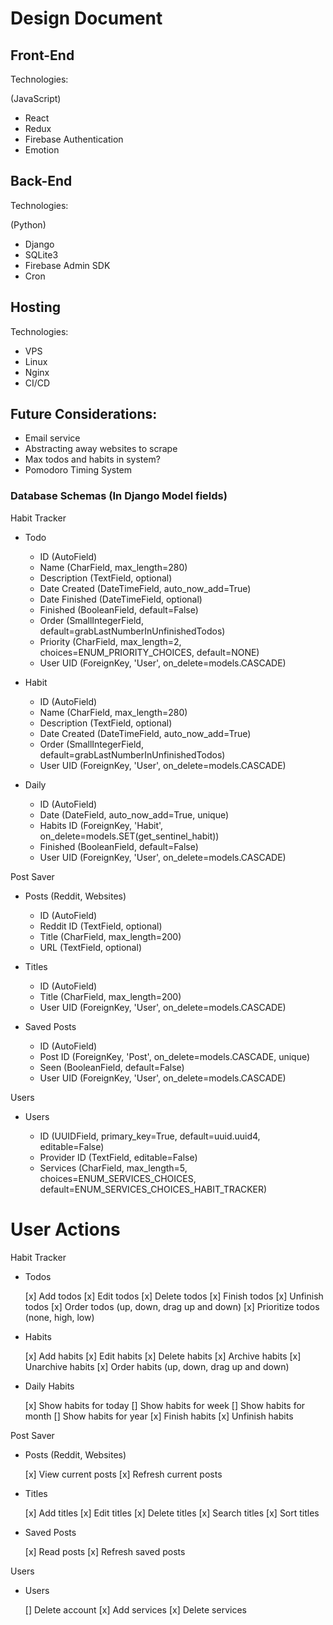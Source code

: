 # Design Document

## Front-End

Technologies:

(JavaScript)

- React
- Redux
- Firebase Authentication
- Emotion

## Back-End

Technologies:

(Python)

- Django
- SQLite3
- Firebase Admin SDK
- Cron

## Hosting

Technologies:

- VPS
- Linux
- Nginx
- CI/CD

## Future Considerations:

- Email service
- Abstracting away websites to scrape
- Max todos and habits in system?
- Pomodoro Timing System

### Database Schemas (In Django Model fields)

Habit Tracker

- Todo

  - ID (AutoField)
  - Name (CharField, max_length=280)
  - Description (TextField, optional)
  - Date Created (DateTimeField, auto_now_add=True)
  - Date Finished (DateTimeField, optional)
  - Finished (BooleanField, default=False)
  - Order (SmallIntegerField, default=grabLastNumberInUnfinishedTodos)
  - Priority (CharField, max_length=2, choices=ENUM_PRIORITY_CHOICES, default=NONE)
  - User UID (ForeignKey, 'User', on_delete=models.CASCADE)

- Habit

  - ID (AutoField)
  - Name (CharField, max_length=280)
  - Description (TextField, optional)
  - Date Created (DateTimeField, auto_now_add=True)
  - Order (SmallIntegerField, default=grabLastNumberInUnfinishedTodos)
  - User UID (ForeignKey, 'User', on_delete=models.CASCADE)

- Daily

  - ID (AutoField)
  - Date (DateField, auto_now_add=True, unique)
  - Habits ID (ForeignKey, 'Habit', on_delete=models.SET(get_sentinel_habit))
  - Finished (BooleanField, default=False)
  - User UID (ForeignKey, 'User', on_delete=models.CASCADE)

Post Saver

- Posts (Reddit, Websites)

  - ID (AutoField)
  - Reddit ID (TextField, optional)
  - Title (CharField, max_length=200)
  - URL (TextField, optional)

- Titles

  - ID (AutoField)
  - Title (CharField, max_length=200)
  - User UID (ForeignKey, 'User', on_delete=models.CASCADE)

- Saved Posts

  - ID (AutoField)
  - Post ID (ForeignKey, 'Post', on_delete=models.CASCADE, unique)
  - Seen (BooleanField, default=False)
  - User UID (ForeignKey, 'User', on_delete=models.CASCADE)

Users

- Users

  - ID (UUIDField, primary_key=True, default=uuid.uuid4, editable=False)
  - Provider ID (TextField, editable=False)
  - Services (CharField, max_length=5, choices=ENUM_SERVICES_CHOICES, default=ENUM_SERVICES_CHOICES_HABIT_TRACKER)

# User Actions

Habit Tracker

- Todos

  [x] Add todos
  [x] Edit todos
  [x] Delete todos
  [x] Finish todos
  [x] Unfinish todos
  [x] Order todos (up, down, drag up and down)
  [x] Prioritize todos (none, high, low)

- Habits

  [x] Add habits
  [x] Edit habits
  [x] Delete habits
  [x] Archive habits
  [x] Unarchive habits
  [x] Order habits (up, down, drag up and down)

- Daily Habits

  [x] Show habits for today
  [] Show habits for week
  [] Show habits for month
  [] Show habits for year
  [x] Finish habits
  [x] Unfinish habits

Post Saver

- Posts (Reddit, Websites)

  [x] View current posts
  [x] Refresh current posts

- Titles

  [x] Add titles
  [x] Edit titles
  [x] Delete titles
  [x] Search titles
  [x] Sort titles

- Saved Posts

  [x] Read posts
  [x] Refresh saved posts

Users

- Users

  [] Delete account
  [x] Add services
  [x] Delete services
